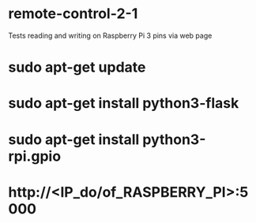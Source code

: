 # remote-control-2-1
 Tests reading and writing on Raspberry Pi 3 pins via web page
 # sudo apt-get update
 # sudo apt-get install python3-flask
 # sudo apt-get install python3-rpi.gpio
 # http://<IP_do/of_RASPBERRY_PI>:5000
